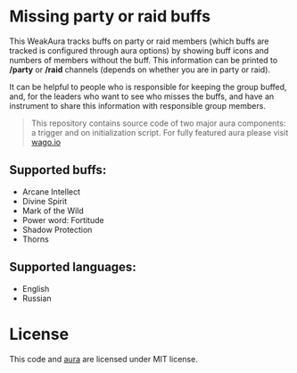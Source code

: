 # Missing party or raid buffs

This WeakAura tracks buffs on party or raid members (which buffs are tracked is configured through aura options) by showing buff icons and numbers of members without the buff. This information can be printed to **/party** or **/raid** channels (depends on whether you are in party or raid).

It can be helpful to people who is responsible for keeping the group buffed, and, for the leaders who want to see who misses the buffs, and have an instrument to share this information with responsible group members.

> This repository contains source code of two major aura components: a trigger and on initialization script. For fully featured aura please visit [wago.io](https://wago.io/H1DUZaJ5J)

## Supported buffs:

* Arcane Intellect
* Divine Spirit
* Mark of the Wild
* Power word: Fortitude
* Shadow Protection
* Thorns

## Supported languages:

* English
* Russian

# License

This code and [aura](https://wago.io/H1DUZaJ5J) are licensed under MIT license.
